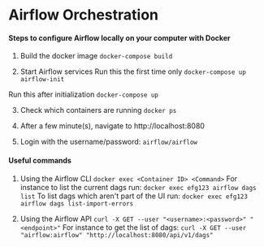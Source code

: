 # Airflow Orchestration

#### Steps to configure Airflow locally on your computer with Docker
1. Build the docker image
```docker-compose build```

2. Start Airflow services
Run this the first time only
```docker-compose up airflow-init```

Run this after initialization
```docker-compose up```

3. Check which containers are running
```docker ps```

4. After a few minute(s), navigate to http://localhost:8080

5. Login with the username/password: `airflow/airflow`


#### Useful commands
1. Using the Airflow CLI
```docker exec <Container ID> <Command>```
For instance to list the current dags run:
```docker exec efg123 airflow dags list```
To list dags which aren't part of the UI run:
```docker exec efg123 airflow dags list-import-errors```

2. Using the Airflow API
```curl -X GET --user "<username>:<password>" "<endpoint>"```
For instance to get the list of dags:
```curl -X GET --user "airflow:airflow" "http://localhost:8080/api/v1/dags"```
